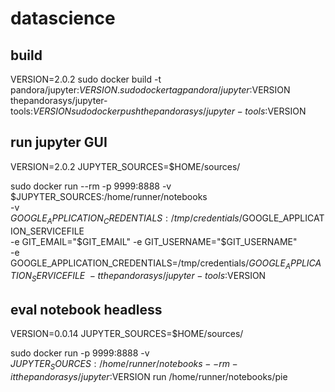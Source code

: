 # datascience

## build
VERSION=2.0.2
sudo docker build -t pandora/jupyter:$VERSION .
sudo docker tag pandora/jupyter:$VERSION thepandorasys/jupyter-tools:$VERSION
sudo docker push thepandorasys/jupyter-tools:$VERSION

## run jupyter GUI
VERSION=2.0.2
JUPYTER_SOURCES=$HOME/sources/
 
sudo docker run --rm -p 9999:8888 -v $JUPYTER_SOURCES:/home/runner/notebooks \
-v $GOOGLE_APPLICATION_CREDENTIALS:/tmp/credentials/$GOOGLE_APPLICATION_SERVICEFILE \
-e GIT_EMAIL="$GIT_EMAIL" -e GIT_USERNAME="$GIT_USERNAME" \
-e GOOGLE_APPLICATION_CREDENTIALS=/tmp/credentials/$GOOGLE_APPLICATION_SERVICEFILE \
-t thepandorasys/jupyter-tools:$VERSION

## eval notebook headless
VERSION=0.0.14
JUPYTER_SOURCES=$HOME/sources/
 
sudo docker run -p 9999:8888 -v $JUPYTER_SOURCES:/home/runner/notebooks --rm -it thepandorasys/jupyter:$VERSION run /home/runner/notebooks/pie
